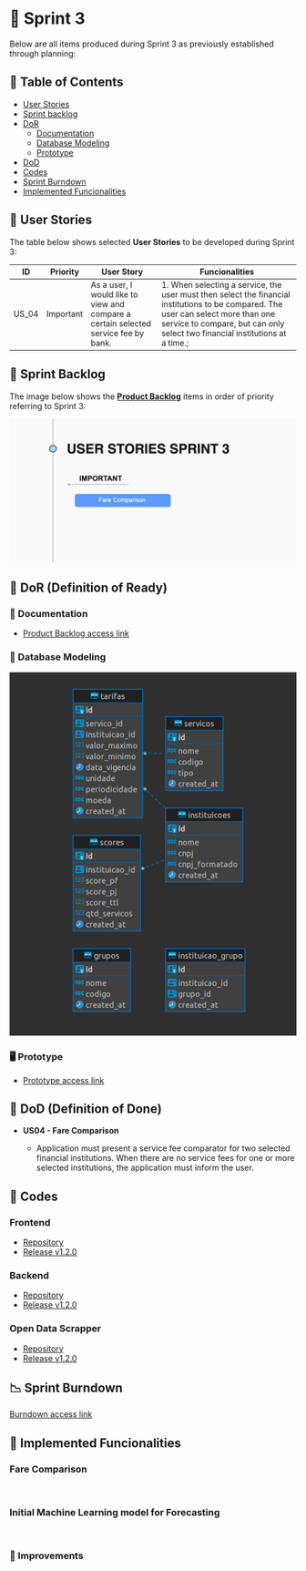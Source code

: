 # 🏁 Sprint 3

Below are all items produced during Sprint 3 as previously established through planning:

## 📑 Table of Contents

* [User Stories](https://github.com/cluster-8/eFinance#-user-stories)
* [Sprint backlog](https://github.com/cluster-8/eFinance#-sprint-backlog)
* [DoR](https://github.com/cluster-8/eFinance#-dor)
    * [Documentation](https://github.com/cluster-8/eFinance#-documentation)
    * [Database Modeling](https://github.com/cluster-8/eFinance#-database-modeling)
    * [Prototype](https://github.com/cluster-8/eFinance#-prototype)
* [DoD](https://github.com/cluster-8/eFinance#-dod)
* [Codes](https://github.com/cluster-8/eFinance#-codes)
* [Sprint Burndown](https://github.com/cluster-8/eFinance#-sprint-burndown)
* [Implemented Funcionalities](https://github.com/cluster-8/eFinance#-implemented-funcionalities)

## 👤 User Stories

The table below shows selected **User Stories** to be developed during Sprint 3:

| ID    | Priority | User Story                                                                                           | Funcionalities                                                                                                       |
| ----- | ---------- | ---------------------------------------------------------------------------------------------------- | --------------------------------------------------------------------------------------------------------------------- |
| US_04 | Important | As a user, I would like to view and compare a certain selected service fee by bank. | 1. When selecting a service, the user must then select the financial institutions to be compared. The user can select more than one service to compare, but can only select two financial institutions at a time.; |

## 📝 Sprint Backlog

The image below shows the [**Product Backlog**](https://github.com/cluster-8/eFinance/blob/main/docs/v03_dbf_eFinance_-_Product_Backlog.pdf) items in order of priority referring to Sprint 3:

![](https://github.com/cluster-8/eFinance/blob/main/docs/imgs/user-stories-sprint3.jpeg)

## 📜 DoR (Definition of Ready)

### 📂 Documentation

* [Product Backlog access link](https://github.com/cluster-8/eFinance/blob/main/docs/)

### 🎲 Database Modeling

![](https://github.com/cluster-8/eFinance/blob/main/docs/imgs/database-model-sprint-2.png)

### 🖥️ Prototype

* [Prototype access link](https://www.figma.com/proto/NomgcHgPjuGxlI8yZCOrYx/API-6?node-id=225-2&scaling=min-zoom&page-id=0%3A1)


## 📜 DoD (Definition of Done)

* **US04 - Fare Comparison**

    * Application must present a service fee comparator for two selected financial institutions. When there are no service fees for one or more selected institutions, the application must inform the user.

## 📃 Codes

### Frontend

* [Repository](https://github.com/cluster-8/eFinance-front)
* [Release v1.2.0](https://github.com/cluster-8/eFinance-front/releases/tag/v1.2.0)

### Backend

* [Repository](https://github.com/cluster-8/eFinance-api)
* [Release v1.2.0](https://github.com/cluster-8/eFinance-api/releases/tag/v1.2.0)

### Open Data Scrapper

* [Repository](https://github.com/cluster-8/eFinance-odata-scrapper)
* [Release v1.2.0](https://github.com/cluster-8/eFinance-odata-scrapper/releases/tag/v1.2.0)

## 📉 Sprint Burndown

[Burndown access link]()

## 💫 Implemented Funcionalities

### Fare Comparison

![]()

### Initial Machine Learning model for Forecasting

![]()

### 💎 Improvements 

![]()
